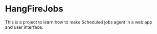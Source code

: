 # HangFireJobs
This is a project to learn how to make Scheduled jobs agent in a web app and user interface. 

